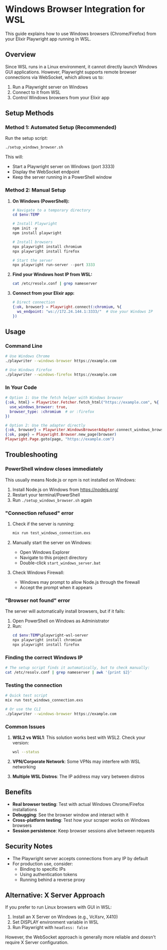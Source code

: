 # Windows Browser Integration for WSL

This guide explains how to use Windows browsers (Chrome/Firefox) from your Elixir Playwright app running in WSL.

## Overview

Since WSL runs in a Linux environment, it cannot directly launch Windows GUI applications. However, Playwright supports remote browser connections via WebSocket, which allows us to:

1. Run a Playwright server on Windows
2. Connect to it from WSL
3. Control Windows browsers from your Elixir app

## Setup Methods

### Method 1: Automated Setup (Recommended)

Run the setup script:

```bash
./setup_windows_browser.sh
```

This will:
- Start a Playwright server on Windows (port 3333)
- Display the WebSocket endpoint
- Keep the server running in a PowerShell window

### Method 2: Manual Setup

1. **On Windows (PowerShell):**
   ```powershell
   # Navigate to a temporary directory
   cd $env:TEMP
   
   # Install Playwright
   npm init -y
   npm install playwright
   
   # Install browsers
   npx playwright install chromium
   npx playwright install firefox
   
   # Start the server
   npx playwright run-server --port 3333
   ```

2. **Find your Windows host IP from WSL:**
   ```bash
   cat /etc/resolv.conf | grep nameserver
   ```

3. **Connect from your Elixir app:**
   ```elixir
   # Direct connection
   {:ok, browser} = Playwright.connect(:chromium, %{
     ws_endpoint: "ws://172.24.144.1:3333/"  # Use your Windows IP
   })
   ```

## Usage

### Command Line

```bash
# Use Windows Chrome
./playwriter --windows-browser https://example.com

# Use Windows Firefox
./playwriter --windows-firefox https://example.com
```

### In Your Code

```elixir
# Option 1: Use the fetch helper with Windows browser
{:ok, html} = Playwriter.Fetcher.fetch_html("https://example.com", %{
  use_windows_browser: true,
  browser_type: :chromium  # or :firefox
})

# Option 2: Use the adapter directly
{:ok, browser} = Playwriter.WindowsBrowserAdapter.connect_windows_browser(:chromium)
{:ok, page} = Playwright.Browser.new_page(browser)
Playwright.Page.goto(page, "https://example.com")
```

## Troubleshooting

### PowerShell window closes immediately
This usually means Node.js or npm is not installed on Windows:
1. Install Node.js on Windows from https://nodejs.org/
2. Restart your terminal/PowerShell
3. Run `./setup_windows_browser.sh` again

### "Connection refused" error
1. Check if the server is running:
   ```bash
   mix run test_windows_connection.exs
   ```

2. Manually start the server on Windows:
   - Open Windows Explorer
   - Navigate to this project directory
   - Double-click `start_windows_server.bat`

3. Check Windows Firewall:
   - Windows may prompt to allow Node.js through the firewall
   - Accept the prompt when it appears

### "Browser not found" error
The server will automatically install browsers, but if it fails:
1. Open PowerShell on Windows as Administrator
2. Run:
   ```powershell
   cd $env:TEMP\playwright-wsl-server
   npx playwright install chromium
   npx playwright install firefox
   ```

### Finding the correct Windows IP
```bash
# The setup script finds it automatically, but to check manually:
cat /etc/resolv.conf | grep nameserver | awk '{print $2}'
```

### Testing the connection
```bash
# Quick test script
mix run test_windows_connection.exs

# Or use the CLI
./playwriter --windows-browser https://example.com
```

### Common Issues

1. **WSL2 vs WSL1**: This solution works best with WSL2. Check your version:
   ```bash
   wsl --status
   ```

2. **VPN/Corporate Network**: Some VPNs may interfere with WSL networking

3. **Multiple WSL Distros**: The IP address may vary between distros

## Benefits

- **Real browser testing**: Test with actual Windows Chrome/Firefox installations
- **Debugging**: See the browser window and interact with it
- **Cross-platform testing**: Test how your scraper works on Windows browsers
- **Session persistence**: Keep browser sessions alive between requests

## Security Notes

- The Playwright server accepts connections from any IP by default
- For production use, consider:
  - Binding to specific IPs
  - Using authentication tokens
  - Running behind a reverse proxy

## Alternative: X Server Approach

If you prefer to run Linux browsers with GUI in WSL:
1. Install an X Server on Windows (e.g., VcXsrv, X410)
2. Set DISPLAY environment variable in WSL
3. Run Playwright with `headless: false`

However, the WebSocket approach is generally more reliable and doesn't require X Server configuration.